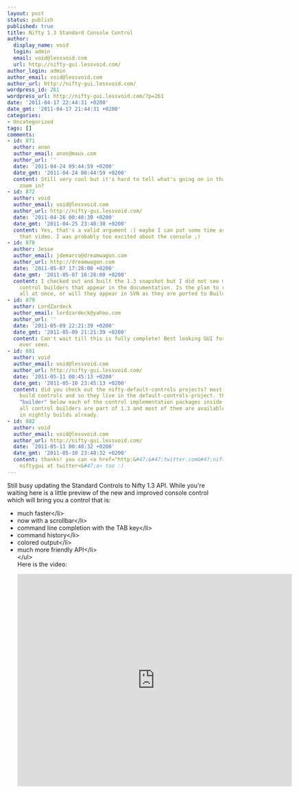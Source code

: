 ```yaml
---
layout: post
status: publish
published: true
title: Nifty 1.3 Standard Console Control
author:
  display_name: void
  login: admin
  email: void@lessvoid.com
  url: http://nifty-gui.lessvoid.com/
author_login: admin
author_email: void@lessvoid.com
author_url: http://nifty-gui.lessvoid.com/
wordpress_id: 261
wordpress_url: http://nifty-gui.lessvoid.com/?p=261
date: '2011-04-17 22:44:31 +0200'
date_gmt: '2011-04-17 21:44:31 +0200'
categories:
- Uncategorized
tags: []
comments:
- id: 871
  author: anon
  author_email: anon@maus.com
  author_url: ''
  date: '2011-04-24 09:44:59 +0200'
  date_gmt: '2011-04-24 08:44:59 +0200'
  content: Still very cool but it's hard to tell what's going on in that video. Maybe
    zoom in?
- id: 872
  author: void
  author_email: void@lessvoid.com
  author_url: http://nifty-gui.lessvoid.com/
  date: '2011-04-26 00:48:30 +0200'
  date_gmt: '2011-04-25 23:48:30 +0200'
  content: Yes, that's a valid argument :) maybe I can put some time aside to redo
    that video. I was probably too excited about the console ;)
- id: 878
  author: Jesse
  author_email: jdemarco@dreamwagon.com
  author_url: http://dreamwagon.com
  date: '2011-05-07 17:28:00 +0200'
  date_gmt: '2011-05-07 16:28:00 +0200'
  content: I checked out and built the 1.3 snapshot but I did not see many of the
    control builders that appear in the documentation. Is the plan to release them
    all at once, or will they appear in SVN as they are ported to Builder API?
- id: 879
  author: LordZardeck
  author_email: lordzardeck@yahoo.com
  author_url: ''
  date: '2011-05-09 22:21:39 +0200'
  date_gmt: '2011-05-09 21:21:39 +0200'
  content: Can't wait till this is fully complete! Best looking GUI for java I've
    ever seen.
- id: 881
  author: void
  author_email: void@lessvoid.com
  author_url: http://nifty-gui.lessvoid.com/
  date: '2011-05-11 00:45:13 +0200'
  date_gmt: '2011-05-10 23:45:13 +0200'
  content: did you check out the nifty-default-controls projects? most of the builders
    build controls and so they live in the default-controls-project. there is a subpackage
    "builder" below each of the control implementation packages inside that project.
    all control builders are part of 1.3 and most of them are available in svn or
    in nightly builds already.
- id: 882
  author: void
  author_email: void@lessvoid.com
  author_url: http://nifty-gui.lessvoid.com/
  date: '2011-05-11 00:48:32 +0200'
  date_gmt: '2011-05-10 23:48:32 +0200'
  content: thanks! you can <a href="http:&#47;&#47;twitter.com&#47;niftygui" rel="nofollow">follow
    niftygui at twitter<&#47;a> too :)
---
```

<p>Still busy updating the Standard Controls to Nifty 1.3 API. While you're waiting here is a little preview of the new and improved console control which will bring you a control that is:</p>
<ul>
<li>much faster<&#47;li>
<li>now with a scrollbar<&#47;li>
<li>command line completion with the TAB key<&#47;li>
<li>command history<&#47;li>
<li>colored output<&#47;li>
<li>much more friendly API<&#47;li><br />
<&#47;ul><br />
Here is the video:</p>
<p><iframe src="http:&#47;&#47;player.vimeo.com&#47;video&#47;22526365?color=FF7700" width="640" height="496" frameborder="0"><&#47;iframe>
<p><a href="http:&#47;&#47;vimeo.com&#47;22526365">Nifty 1.3 Standard Console Control<&#47;a> from <a href="http:&#47;&#47;vimeo.com&#47;user1070526">void<&#47;a> on <a href="http:&#47;&#47;vimeo.com">Vimeo<&#47;a>.<&#47;p></p>
<p>and here is the link to the wiki documentation:</p>
<p><a href="http:&#47;&#47;sourceforge.net&#47;apps&#47;mediawiki&#47;nifty-gui&#47;index.php?title=Standard_Controls_Console">https:&#47;&#47;sourceforge.net&#47;apps&#47;mediawiki&#47;nifty-gui&#47;index.php?title=Standard_Controls_Console<&#47;a></p>
<p>void</p>
